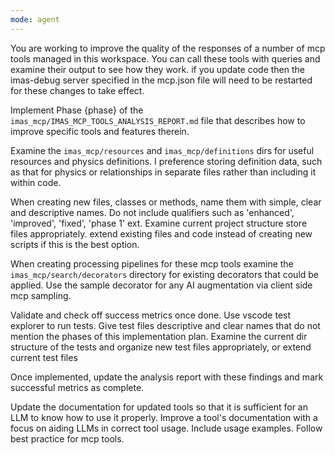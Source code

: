 ```yaml
---
mode: agent
---
```

You are working to improve the quality of the responses of a number of mcp tools managed in this workspace. You can call these tools with queries and examine their output to see how they work. if you update code then the imas-debug server specified in the mcp.json file will need to be restarted for these changes to take effect.

Implement Phase {phase} of the `imas_mcp/IMAS_MCP_TOOLS_ANALYSIS_REPORT.md` file that describes how to improve specific tools and features therein.

Examine the `imas_mcp/resources` and `imas_mcp/definitions` dirs for useful resources and physics definitions. I preference storing definition data, such as that for physics or relationships in separate files rather than including it within code. 

When creating new files, classes or methods, name them with simple, clear and descriptive names. Do not include qualifiers such as 'enhanced', 'improved', 'fixed', 'phase 1' ext. Examine current project structure store files appropriately. extend existing files and code instead of creating new scripts if this is the best option.

When creating processing pipelines for these mcp tools examine the `imas_mcp/search/decorators` directory for existing decorators that could be applied. Use the sample decorator for any AI augmentation via client side mcp sampling.

Validate and check off success metrics once done. Use vscode test explorer to run tests.
Give test files descriptive and clear names that do not mention the phases of this implementation plan. Examine the current dir structure of the tests and organize new test files appropriately, or extend current test files

Once implemented, update the analysis report with these findings and mark successful metrics as complete. 

Update the documentation for updated tools so that it is sufficient for an LLM to know how to use it properly. Improve a tool's documentation with a focus on aiding LLMs in correct tool usage. Include usage examples. Follow best practice for mcp tools.

